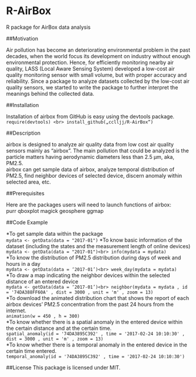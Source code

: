 # R-AirBox
R package for AirBox data analysis

##Motivation

Air pollution has become an deteriorating environmental problem in the past decades, when the world focus its development on industry without enough environmental protection. Hence, for efficiently monitoring nearby air quality, LASS (Local Aware Sensing System) developed a low-cost air quality monitoring sensor with small volume, but with proper accuracy and reliability. Since a package to analyze datasets collected by the low-cost air quality sensors, we started to write the package to further interpret the meanings behind the collected data.

##Installation

Installation of airbox from GitHub is easy using the devtools package. <br>
`require(devtools) <br>
install_github(„cclljj/R-AirBox“)`<br>

##Description

 airbox is designed to analyze air quality data from low cost air quality sensors mainly as “airbox”. The main pollution that could be analyzed is the particle matters having aerodynamic diameters less than 2.5 μm, aka, PM2.5. <br>
airbox can get sample data of airbox, analyze temporal distribution of PM2.5, find neighbor devices of selected device, discern anomaly within selected area, etc. 

##Prerequisites

Here are the packages users will need to launch functions of airbox: <br>
purr qboxplot magick geosphere ggmap<br>

##Code Example

*To get sample data within the package<br>
`mydata <- getData(data = "2017-01")`
*To know basic information of the dataset (including the states and the measurement length of online devices)<br>
`mydata <- getData(data = "2017-01")<br>
info(mydata = mydata)`<br>
*To know the distribution of PM2.5 distribution during days of week and hours in a day<br>
`mydata <- getData(data = ‘2017-01’)<br>
week_day(mydata = mydata)`<br>
*To draw a map indicating the neighbor devices within the selected distance of an entered device<br>
`mydata <- getData(data = ‘2017-01’)<br>
neighbor(mydata = mydata , id = '74DA388FF60A' , dist = 3000 , unit = 'm' , zoom = 13)`<br>
*To download the animated distribution chart that shows the report of each airbox devices’ PM2.5 concentration from the past 24 hours from the internet. <br>
`animation(w = 450 , h = 300)`<br>
*To know whether there is a spatial anomaly in the entered device within the certain distance and at the certain time. <br>
`spatial_anomaly(id = '74DA3895C392' , time = '2017-02-24 10:10:30' , dist = 3000 , unit = 'm' , zoom = 13)`<br>
*To know whether there is a temporal anomaly in the entered device in the certain time entered. <br>
`temporal_anomaly(id = '74DA3895C392' , time = '2017-02-24 10:10:30')`<br>

##License
This package is licensed under MIT.


